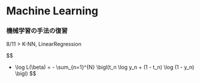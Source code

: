 # Machine Learning
### 機械学習の手法の復習
8/11 > K-NN, LinearRegression  

$$  
- \log L(\beta) = - \sum_{n=1}^{N} \bigl(t_n \log y_n + (1 - t_n) \log (1 - y_n) \bigl) 
$$
